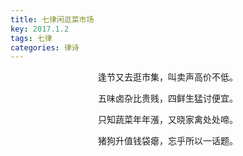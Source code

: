 ```yaml
---
title: 七律闲逛菜市场
key: 2017.1.2
tags: 七律
categories: 律诗
---
```


<p align="center">逢节又去逛市集，叫卖声高价不低。
</p>
<p align="center">五味卤杂比贵贱，四鲜生猛讨便宜。
</p>
<p align="center">只知蔬菜年年漲，又晓家禽处处啼。
</p>
<p align="center">猪狗升值钱袋瘪，忘乎所以一话题。
</p>
